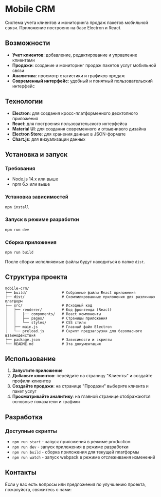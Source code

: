 # Mobile CRM

Система учета клиентов и мониторинга продаж пакетов мобильной связи. Приложение построено на базе Electron и React.

## Возможности

- **Учет клиентов**: добавление, редактирование и управление клиентами
- **Продажи**: создание и мониторинг продаж пакетов услуг мобильной связи
- **Аналитика**: просмотр статистики и графиков продаж
- **Современный интерфейс**: удобный и понятный пользовательский интерфейс

## Технологии

- **Electron**: для создания кросс-платформенного десктопного приложения
- **React**: для построения пользовательского интерфейса
- **Material UI**: для создания современного и отзывчивого дизайна
- **Electron Store**: для хранения данных в JSON-формате
- **Chart.js**: для визуализации данных

## Установка и запуск

### Требования

- Node.js 14.x или выше
- npm 6.x или выше

### Установка зависимостей

```bash
npm install
```

### Запуск в режиме разработки

```bash
npm run dev
```

### Сборка приложения

```bash
npm run build
```

После сборки исполняемые файлы будут находиться в папке `dist`.

## Структура проекта

```
mobile-crm/
├── build/                # Собранные файлы React приложения
├── dist/                 # Скомпилированные приложения для различных платформ
├── src/                  # Исходный код
│   ├── renderer/         # Код фронтенда (React)
│   │   ├── components/   # React компоненты
│   │   ├── pages/        # Страницы приложения
│   │   └── styles/       # CSS стили
│   ├── main.js           # Главный файл Electron
│   └── preload.js        # Скрипт предзагрузки для безопасного взаимодействия
├── package.json          # Зависимости и скрипты
└── README.md             # Эта документация
```

## Использование

1. **Запустите приложение**
2. **Добавьте клиентов**: перейдите на страницу "Клиенты" и создайте профили клиентов
3. **Создайте продажи**: на странице "Продажи" выберите клиента и пакет услуг
4. **Просматривайте аналитику**: на главной странице отображаются основные показатели и графики

## Разработка

### Доступные скрипты

- `npm run start` - запуск приложения в режиме production
- `npm run dev` - запуск приложения в режиме разработки
- `npm run build` - сборка приложения для текущей платформы
- `npm run watch` - запуск webpack в режиме отслеживания изменений

## Контакты

Если у вас есть вопросы или предложения по улучшению проекта, пожалуйста, свяжитесь с нами: 